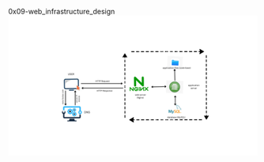 0x09-web_infrastructure_design
[![Simple Web Stack](https://github.com/MaiZakaria18/alx-system_engineering-devops/blob/7c83e711557cef85d474e570ac7f5789fc4768bc/0x09-web_infrastructure_design/0-simple_web_stack.png)](https://github.com/MaiZakaria18/alx-system_engineering-devops/blob/7c83e711557cef85d474e570ac7f5789fc4768bc/0x09-web_infrastructure_design/0-simple_web_stack.png)

